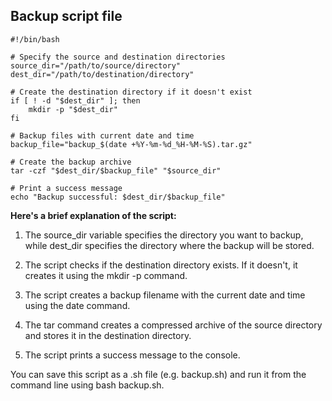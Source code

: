 ## Backup script file

```
#!/bin/bash

# Specify the source and destination directories
source_dir="/path/to/source/directory"
dest_dir="/path/to/destination/directory"

# Create the destination directory if it doesn't exist
if [ ! -d "$dest_dir" ]; then
    mkdir -p "$dest_dir"
fi

# Backup files with current date and time
backup_file="backup_$(date +%Y-%m-%d_%H-%M-%S).tar.gz"

# Create the backup archive
tar -czf "$dest_dir/$backup_file" "$source_dir"

# Print a success message
echo "Backup successful: $dest_dir/$backup_file"
```
**Here's a brief explanation of the script:**

1. The source_dir variable specifies the directory you want to backup, while dest_dir specifies the directory where the backup will be stored.

2. The script checks if the destination directory exists. If it doesn't, it creates it using the mkdir -p command.

3. The script creates a backup filename with the current date and time using the date command.

4. The tar command creates a compressed archive of the source directory and stores it in the destination directory.

5. The script prints a success message to the console.

You can save this script as a .sh file (e.g. backup.sh) and run it from the command line using bash backup.sh.